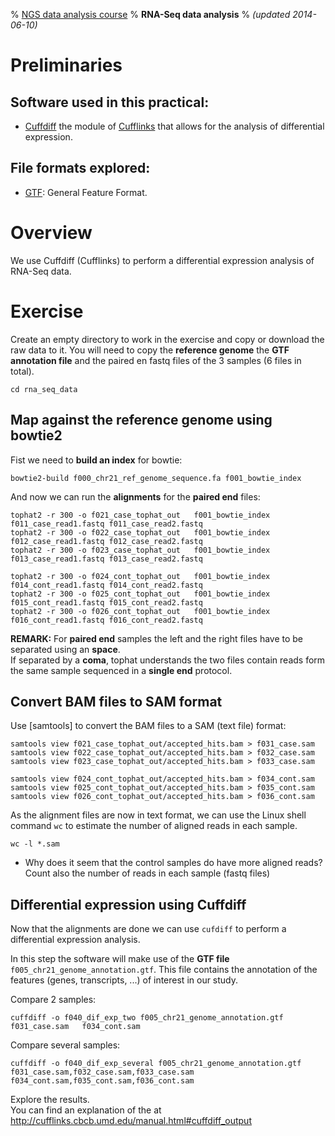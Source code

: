 % [NGS data analysis course](http://ngscourse.github.io/)
% __RNA-Seq data analysis__
% _(updated 2014-06-10)_

<!-- COMMON LINKS HERE -->


Preliminaries
================================================================================


Software used in this practical:
--------------------------------

- [Cuffdiff](http://cufflinks.cbcb.umd.edu/manual.html#cuffdiff) the module of [Cufflinks](http://cufflinks.cbcb.umd.edu/index.html) that allows for the analysis of differential expression.


File formats explored:
----------------------

- [GTF](http://www.ensembl.org/info/website/upload/gff.html): General Feature Format.


Overview
================================================================================

We use Cuffdiff (Cufflinks) to perform a differential expression analysis of RNA-Seq data.



Exercise
================================================================================

<!-- new and clean data directory in the sandbox
    rm -r                                           ../../../../sandbox/rna_seq/
    cp -r ../../../../ngs_course_materials/rna_seq/ ../../../../sandbox/rna_seq/
    cp    ../../../../ngs_course_materials/f000_chr21_ref_genome_sequence.fa ../../../../sandbox/rna_seq/
	cp    ../../../../ngs_course_materials/f005_chr21_genome_annotation.gtf  ../../../../sandbox/rna_seq/
    cd    ../../../../sandbox/rna_seq/
-->


Create an empty directory to work in the exercise and copy or download the raw data to it.
You will need to copy the __reference genome__ the __GTF annotation file__ and the paired en fastq files of the 3 samples (6 files in total).

    cd rna_seq_data



Map against the reference genome using bowtie2
--------------------------------------------------------------------------------

Fist we need to __build an index__ for bowtie:

    bowtie2-build f000_chr21_ref_genome_sequence.fa f001_bowtie_index


And now we can run the __alignments__ for the __paired end__ files:

	tophat2 -r 300 -o f021_case_tophat_out   f001_bowtie_index   f011_case_read1.fastq f011_case_read2.fastq
	tophat2 -r 300 -o f022_case_tophat_out   f001_bowtie_index   f012_case_read1.fastq f012_case_read2.fastq
	tophat2 -r 300 -o f023_case_tophat_out   f001_bowtie_index   f013_case_read1.fastq f013_case_read2.fastq

	tophat2 -r 300 -o f024_cont_tophat_out   f001_bowtie_index   f014_cont_read1.fastq f014_cont_read2.fastq
	tophat2 -r 300 -o f025_cont_tophat_out   f001_bowtie_index   f015_cont_read1.fastq f015_cont_read2.fastq
	tophat2 -r 300 -o f026_cont_tophat_out   f001_bowtie_index   f016_cont_read1.fastq f016_cont_read2.fastq

__REMARK:__ For __paired end__ samples the left and the right files have to be separated using an __space__.  
If separated by a __coma__, tophat understands the two files contain reads form the same sample sequenced in a __single end__ protocol.



Convert BAM files to SAM format
--------------------------------------------------------------------------------

Use [samtools] to convert the BAM files to a SAM (text file) format: 

    samtools view f021_case_tophat_out/accepted_hits.bam > f031_case.sam
	samtools view f022_case_tophat_out/accepted_hits.bam > f032_case.sam
	samtools view f023_case_tophat_out/accepted_hits.bam > f033_case.sam

    samtools view f024_cont_tophat_out/accepted_hits.bam > f034_cont.sam
	samtools view f025_cont_tophat_out/accepted_hits.bam > f035_cont.sam
	samtools view f026_cont_tophat_out/accepted_hits.bam > f036_cont.sam

<!--
this step does not seem necessary any more
-->

As the alignment files are now in text format, 
we can use the Linux shell command `wc` to estimate the number of aligned reads in each sample.

    wc -l *.sam

- Why does it seem that the control samples do have more aligned reads? 
  Count also the number of reads in each sample (fastq files)
  
<!-- 
    wc -l *.fastq
-->


Differential expression using Cuffdiff
--------------------------------------------------------------------------------

Now that the alignments are done we can use `cufdiff` to perform a differential expression analysis.

In this step the software will make use of the __GTF file__ `f005_chr21_genome_annotation.gtf`. 
This file contains the annotation of the features (genes, transcripts, ...) of interest in our study. 


Compare 2 samples:
	
    cuffdiff -o f040_dif_exp_two f005_chr21_genome_annotation.gtf   f031_case.sam   f034_cont.sam

Compare several samples:

    cuffdiff -o f040_dif_exp_several f005_chr21_genome_annotation.gtf   f031_case.sam,f032_case.sam,f033_case.sam   f034_cont.sam,f035_cont.sam,f036_cont.sam

Explore the results.  
You can find an explanation of the at <http://cufflinks.cbcb.umd.edu/manual.html#cuffdiff_output>


<!-- 

cufflinks -o g040_salida_cufflinks -G f005_chr21_genome_annotation.gtf f031_case.sam
	
cuffdiff -o f041_dif_exp_two f005_chr21_genome_annotation.gtf   f021_case_tophat_out/accepted_hits.bam   f024_cont_tophat_out/accepted_hits.bam


Understanding the results
--------------------------------------------------------------------------------

-->
